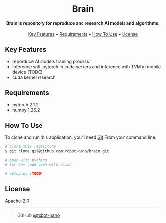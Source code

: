 <h1 align="center">
  Brain
</h1>

<h4 align="center">Brain is repository for reproduce and research AI models and algorithms.</h4>


<p align="center">
  <a href="#key-features">Key Features</a> •
  <a href="#requirements">Requirements</a> •
  <a href="#how-to-use">How To Use</a> •
  <a href="#license">License</a>
</p>

## Key Features

* reporduce AI models training process
* inference with pytorch in cuda servers and inference with TVM in mobile device (TODO)
* cuda kernel research

## Requirements
* pytorch 2.1.2
* numpy 1.26.2

## How To Use

To clone and run this application, you'll need [Git](https://git-scm.com) From your command line:

```bash
# Clone this repository
$ git clone git@github.com:robot-nano/brain.git

# open with pycharm
# for C++ code open with clion

# setup.py (TODO)
```

## License

[Apache-2.0](https://github.com/robot-nano/brain/blob/main/LICENSE)

---

> GitHub [@robot-nano](https://github.com/robot-nano)